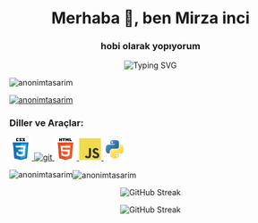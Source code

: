 <h1 align="center">Merhaba 👋, ben Mirza inci</h1>
<h3 align="center">hobi olarak yopıyorum</h3>

<div align="center">
  <img src="https://readme-typing-svg.herokuapp.com?font=Fira+Code&size=24&pause=1000&color=F70000&center=true&vCenter=true&width=435&lines=Welcome+to+my+GitHub!;I'm+a+Developer.;I+love+coding+%F0%9F%92%BB" alt="Typing SVG" />
</div>

<p align="left"> <img src="https://komarev.com/ghpvc/?username=anonimtasarim&label=Profile%20views&color=0e75b6&style=flat" alt="anonimtasarim" /> </p>

<p align="left"> <a href="https://github.com/ryo-ma/github-profile-trophy"><img src="https://github-profile-trophy.vercel.app/?username=anonimtasarim" alt="anonimtasarim" /></a> </p>


<p align="left">
</p>

<h3 align="left">Diller ve Araçlar:</h3>
<p align="left"> <a href="https://www.w3schools.com/css/" target="_blank" rel="noreferrer"> <img src="https://raw.githubusercontent.com/devicons/devicon/master/icons/css3/css3-original-wordmark.svg" alt="css3" width="40" height="40"/> </a> <a href="https://git-scm.com/" target="_blank" rel="noreferrer"> <img src="https://www.vectorlogo.zone/logos/git-scm/git-scm-icon.svg" alt="git" width="40" height="40"/> </a> <a href="https://www.w3.org/html/" target="_blank" rel="noreferrer"> <img src="https://raw.githubusercontent.com/devicons/devicon/master/icons/html5/html5-original-wordmark.svg" alt="html5" width="40" height="40"/> </a> <a href="https://developer.mozilla.org/tr-TR/docs/Web/JavaScript" target="_blank" rel="noreferrer"> <img src="https://raw.githubusercontent.com/devicons/devicon/master/icons/javascript/javascript-original.svg" alt="javascript" width="40" height="40"/> </a> <a href="https://www.python.org" target="_blank" rel="noreferrer"> <img src="https://raw.githubusercontent.com/devicons/devicon/master/icons/python/python-original.svg" alt="python" width="40" height="40"/> </a> </p>

<p><img align="left" src="https://github-readme-stats.vercel.app/api/top-langs?username=anonimtasarim&show_icons=true&locale=tr&layout=compact" alt="anonimtasarim" /></p>

<p> <img align="center" src="https://github-readme-stats.vercel.app/api?username=anonimtasarim&show_icons=true&locale=tr" alt="anonimtasarim" /></p>

<p align="center">
  <img src="https://github-readme-streak-stats.herokuapp.com?user=Anonimtasarim&theme=default" alt="GitHub Streak" />
</p>
<div align="center">
  <img src="https://github-readme-streak-stats.herokuapp.com/?user=Anonimtasarim&theme=radical" alt="GitHub Streak" />
</div>









<!---
Anonimtasarim/Anonimtasarim is a ✨ special ✨ repository because its `README.md` (this file) appears on your GitHub profile.
You can click the Preview link to take a look at your changes.
--->
